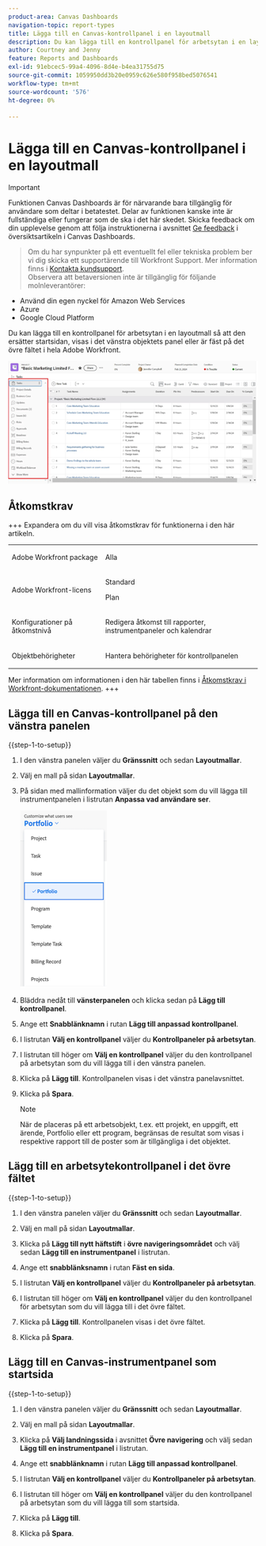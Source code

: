 ```yaml
---
product-area: Canvas Dashboards
navigation-topic: report-types
title: Lägga till en Canvas-kontrollpanel i en layoutmall
description: Du kan lägga till en kontrollpanel för arbetsytan i en layoutmall så att den ersätter startsidan, visas i det vänstra objektets panel eller är fäst på det övre fältet.
author: Courtney and Jenny
feature: Reports and Dashboards
exl-id: 91ebcec5-99a4-4096-8d4e-b4ea31755d75
source-git-commit: 1059950dd3b20e0959c626e580f958bed5076541
workflow-type: tm+mt
source-wordcount: '576'
ht-degree: 0%

---
```


# Lägga till en Canvas-kontrollpanel i en layoutmall

>[!IMPORTANT]
>
>Funktionen Canvas Dashboards är för närvarande bara tillgänglig för användare som deltar i betatestet. Delar av funktionen kanske inte är fullständiga eller fungerar som de ska i det här skedet. Skicka feedback om din upplevelse genom att följa instruktionerna i avsnittet [Ge feedback](/help/quicksilver/product-announcements/betas/canvas-dashboards-beta/canvas-dashboards-beta-information.md#provide-feedback) i översiktsartikeln i Canvas Dashboards.<br>
>>Om du har synpunkter på ett eventuellt fel eller tekniska problem ber vi dig skicka ett supportärende till Workfront Support. Mer information finns i [Kontakta kundsupport](/help/quicksilver/workfront-basics/tips-tricks-and-troubleshooting/contact-customer-support.md).<br>
>>Observera att betaversionen inte är tillgänglig för följande molnleverantörer:
>
>* Använd din egen nyckel för Amazon Web Services
>* Azure
>* Google Cloud Platform

Du kan lägga till en kontrollpanel för arbetsytan i en layoutmall så att den ersätter startsidan, visas i det vänstra objektets panel eller är fäst på det övre fältet i hela Adobe Workfront.

![Vänster panel](assets/left-panel.png)

## Åtkomstkrav

+++ Expandera om du vill visa åtkomstkrav för funktionerna i den här artikeln.

<table style="table-layout:auto"> 
<col> 
</col> 
<col> 
</col> 
<tbody> 
<tr> 
   <td role="rowheader"><p>Adobe Workfront package</p></td> 
   <td> 
<p>Alla </p> 
   </td> 
<tr> 
 <tr> 
   <td role="rowheader"><p>Adobe Workfront-licens</p></td> 
   <td> 
<p>Standard</p> 
<p>Plan</p> 
   </td> 
   </tr> 
  </tr> 
  <tr> 
   <td role="rowheader"><p>Konfigurationer på åtkomstnivå</p></td> 
   <td><p>Redigera åtkomst till rapporter, instrumentpaneler och kalendrar</p>
  </td> 
  </tr> 
    </tr>  
        <tr> 
   <td role="rowheader"><p>Objektbehörigheter</p></td> 
   <td><p>Hantera behörigheter för kontrollpanelen</p>
  </td> 
  </tr> 
</tbody> 
</table>

Mer information om informationen i den här tabellen finns i [Åtkomstkrav i Workfront-dokumentationen](/help/quicksilver/administration-and-setup/add-users/access-levels-and-object-permissions/access-level-requirements-in-documentation.md).
+++

## Lägga till en Canvas-kontrollpanel på den vänstra panelen

{{step-1-to-setup}}

1. I den vänstra panelen väljer du **Gränssnitt** och sedan **Layoutmallar**.

1. Välj en mall på sidan **Layoutmallar**.

1. På sidan med mallinformation väljer du det objekt som du vill lägga till instrumentpanelen i listrutan **Anpassa vad användare ser**.

   ![Anpassa vad användarna ser i listrutan](assets/customize-what-users-see.png)

1. Bläddra nedåt till **vänsterpanelen** och klicka sedan på **Lägg till kontrollpanel**.

1. Ange ett **Snabblänknamn** i rutan **Lägg till anpassad kontrollpanel**.

1. I listrutan **Välj en kontrollpanel** väljer du **Kontrollpaneler på arbetsytan**.

1. I listrutan till höger om **Välj en kontrollpanel** väljer du den kontrollpanel på arbetsytan som du vill lägga till i den vänstra panelen.

1. Klicka på **Lägg till**. Kontrollpanelen visas i det vänstra panelavsnittet.

1. Klicka på **Spara**.

   >[!NOTE]
   >
   >När de placeras på ett arbetsobjekt, t.ex. ett projekt, en uppgift, ett ärende, Portfolio eller ett program, begränsas de resultat som visas i respektive rapport till de poster som är tillgängliga i det objektet.


## Lägg till en arbetsytekontrollpanel i det övre fältet

{{step-1-to-setup}}

1. I den vänstra panelen väljer du **Gränssnitt** och sedan **Layoutmallar**.

1. Välj en mall på sidan **Layoutmallar**.

1. Klicka på **Lägg till nytt häftstift** i **övre navigeringsområdet** och välj sedan **Lägg till en instrumentpanel** i listrutan.

1. Ange ett **snabblänksnamn** i rutan **Fäst en sida**.

1. I listrutan **Välj en kontrollpanel** väljer du **Kontrollpaneler på arbetsytan**.

1. I listrutan till höger om **Välj en kontrollpanel** väljer du den kontrollpanel för arbetsytan som du vill lägga till i det övre fältet.

1. Klicka på **Lägg till**. Kontrollpanelen visas i det övre fältet.

1. Klicka på **Spara**.

## Lägg till en Canvas-instrumentpanel som startsida

{{step-1-to-setup}}

1. I den vänstra panelen väljer du **Gränssnitt** och sedan **Layoutmallar**.

1. Välj en mall på sidan **Layoutmallar**.

1. Klicka på **Välj landningssida** i avsnittet **Övre navigering** och välj sedan **Lägg till en instrumentpanel** i listrutan.

1. Ange ett **snabblänknamn** i rutan **Lägg till anpassad kontrollpanel**.

1. I listrutan **Välj en kontrollpanel** väljer du **Kontrollpaneler på arbetsytan**.

1. I listrutan till höger om **Välj en kontrollpanel** väljer du den kontrollpanel på arbetsytan som du vill lägga till som startsida.

1. Klicka på **Lägg till**.

1. Klicka på **Spara**.
